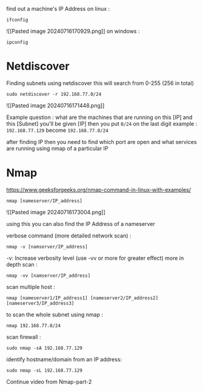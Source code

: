 find out a machine's IP Address
on linux :
```
ifconfig
```

![[Pasted image 20240716170929.png]]
on windows :
```
ipconfig
```

# Netdiscover 

Finding subnets using netdiscover this will search from 0-255 (256 in total)
```
sudo netdiscover -r 192.168.77.0/24
```

![[Pasted image 20240716171448.png]]

Example question : what are the machines that are running on this [IP] and this [Subnet]
you'll be given [IP] then you put `0/24` on the last digit example : `192.168.77.129` become `192.168.77.0/24`

after finding IP then you need to find which port are open and what services are running using nmap of a particular IP

# Nmap

https://www.geeksforgeeks.org/nmap-command-in-linux-with-examples/

```
nmap [nameserver/IP_address]
```

![[Pasted image 20240716173004.png]]

using this you can also find the IP Address of a nameserver

verbose command (more detailed network scan) :
```
nmap -v [namserver/IP_address]
```

-v: Increase verbosity level (use -vv or more for greater effect) more in depth scan :
```
nmap -vv [namserver/IP_address]
```
scan multiple host :
```
nmap [nameserver1/IP_address1] [nameserver2/IP_address2] [nameserver3/IP_address3]
```

to scan the whole subnet using nmap :
```
nmap 192.168.77.0/24
```

scan firewall :
```
sudo nmap -sA 192.168.77.129
```

identify hostname/domain from an IP address:
```
sudo nmap -sL 192.168.77.129
```

Continue video from Nmap-part-2